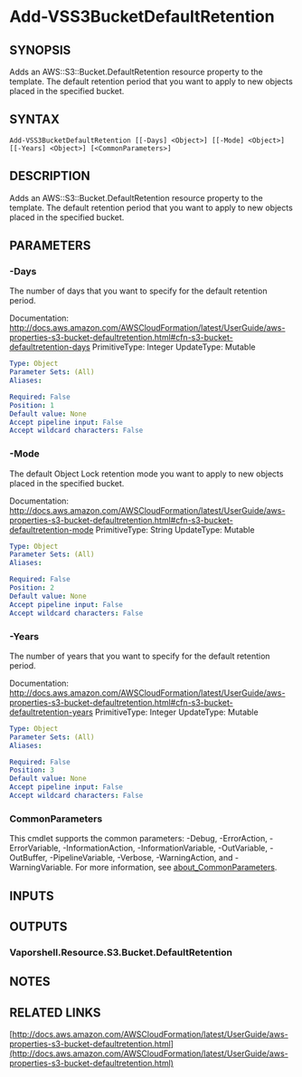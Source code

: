 # Add-VSS3BucketDefaultRetention

## SYNOPSIS
Adds an AWS::S3::Bucket.DefaultRetention resource property to the template.
The default retention period that you want to apply to new objects placed in the specified bucket.

## SYNTAX

```
Add-VSS3BucketDefaultRetention [[-Days] <Object>] [[-Mode] <Object>] [[-Years] <Object>] [<CommonParameters>]
```

## DESCRIPTION
Adds an AWS::S3::Bucket.DefaultRetention resource property to the template.
The default retention period that you want to apply to new objects placed in the specified bucket.

## PARAMETERS

### -Days
The number of days that you want to specify for the default retention period.

Documentation: http://docs.aws.amazon.com/AWSCloudFormation/latest/UserGuide/aws-properties-s3-bucket-defaultretention.html#cfn-s3-bucket-defaultretention-days
PrimitiveType: Integer
UpdateType: Mutable

```yaml
Type: Object
Parameter Sets: (All)
Aliases:

Required: False
Position: 1
Default value: None
Accept pipeline input: False
Accept wildcard characters: False
```

### -Mode
The default Object Lock retention mode you want to apply to new objects placed in the specified bucket.

Documentation: http://docs.aws.amazon.com/AWSCloudFormation/latest/UserGuide/aws-properties-s3-bucket-defaultretention.html#cfn-s3-bucket-defaultretention-mode
PrimitiveType: String
UpdateType: Mutable

```yaml
Type: Object
Parameter Sets: (All)
Aliases:

Required: False
Position: 2
Default value: None
Accept pipeline input: False
Accept wildcard characters: False
```

### -Years
The number of years that you want to specify for the default retention period.

Documentation: http://docs.aws.amazon.com/AWSCloudFormation/latest/UserGuide/aws-properties-s3-bucket-defaultretention.html#cfn-s3-bucket-defaultretention-years
PrimitiveType: Integer
UpdateType: Mutable

```yaml
Type: Object
Parameter Sets: (All)
Aliases:

Required: False
Position: 3
Default value: None
Accept pipeline input: False
Accept wildcard characters: False
```

### CommonParameters
This cmdlet supports the common parameters: -Debug, -ErrorAction, -ErrorVariable, -InformationAction, -InformationVariable, -OutVariable, -OutBuffer, -PipelineVariable, -Verbose, -WarningAction, and -WarningVariable. For more information, see [about_CommonParameters](http://go.microsoft.com/fwlink/?LinkID=113216).

## INPUTS

## OUTPUTS

### Vaporshell.Resource.S3.Bucket.DefaultRetention
## NOTES

## RELATED LINKS

[http://docs.aws.amazon.com/AWSCloudFormation/latest/UserGuide/aws-properties-s3-bucket-defaultretention.html](http://docs.aws.amazon.com/AWSCloudFormation/latest/UserGuide/aws-properties-s3-bucket-defaultretention.html)

